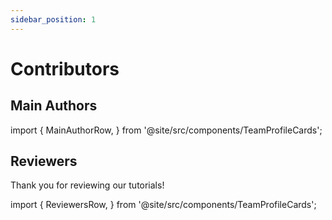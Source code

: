 ```yaml
---
sidebar_position: 1
---
```


# Contributors

## Main Authors

import {
  MainAuthorRow,
} from '@site/src/components/TeamProfileCards';

<MainAuthorRow />


## Reviewers
Thank you for reviewing our tutorials!

import {
  ReviewersRow,
} from '@site/src/components/TeamProfileCards';

<ReviewersRow />
